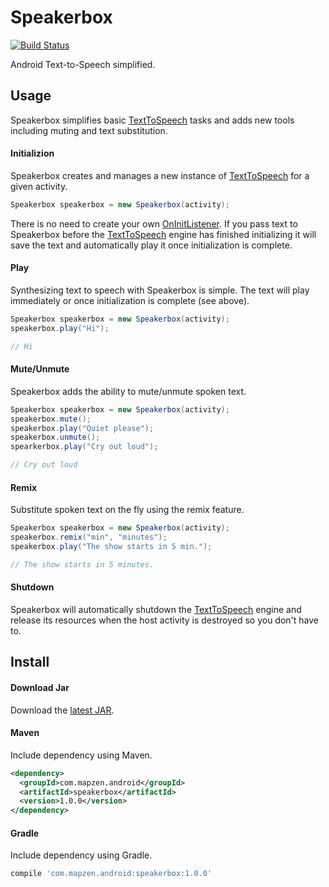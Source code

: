 # Speakerbox

[![Build Status](https://travis-ci.org/mapzen/speakerbox.svg?branch=master)](https://travis-ci.org/mapzen/speakerbox)

Android Text-to-Speech simplified.

## Usage

Speakerbox simplifies basic [TextToSpeech][1] tasks and adds new tools including muting and text substitution.

#### Initializion

Speakerbox creates and manages a new instance of [TextToSpeech][1] for a given activity.

```java
Speakerbox speakerbox = new Speakerbox(activity);
```

There is no need to create your own [OnInitListener][2]. If you pass text to Speakerbox before the [TextToSpeech][1] engine has finished initializing it will save the text and automatically play it once initialization is complete.

#### Play

Synthesizing text to speech with Speakerbox is simple. The text will play immediately or once initialization is complete (see above).

```java
Speakerbox speakerbox = new Speakerbox(activity);
speakerbox.play("Hi");

// Hi
```

#### Mute/Unmute

Speakerbox adds the ability to mute/unmute spoken text.

```java
Speakerbox speakerbox = new Speakerbox(activity);
speakerbox.mute();
speakerbox.play("Quiet please");
speakerbox.unmute();
spearkerbox.play("Cry out loud");

// Cry out loud
```

#### Remix

Substitute spoken text on the fly using the remix feature.

```java
Speakerbox speakerbox = new Speakerbox(activity);
speakerbox.remix("min", "minutes");
speakerbox.play("The show starts in 5 min.");

// The show starts in 5 minutes.
```

#### Shutdown

Speakerbox will automatically shutdown the [TextToSpeech][1] engine and release its resources when the host activity is destroyed so you don't have to.

## Install

#### Download Jar

Download the [latest JAR][3].

#### Maven

Include dependency using Maven.

```xml
<dependency>
  <groupId>com.mapzen.android</groupId>
  <artifactId>speakerbox</artifactId>
  <version>1.0.0</version>
</dependency>
```

#### Gradle

Include dependency using Gradle.

```groovy
compile 'com.mapzen.android:speakerbox:1.0.0'
```

[1]: https://developer.android.com/reference/android/speech/tts/TextToSpeech.html
[2]: https://developer.android.com/reference/android/speech/tts/TextToSpeech.OnInitListener.html
[3]: http://search.maven.org/remotecontent?filepath=com/mapzen/android/speakerbox/1.0.0/speakerbox-1.0.0.jar
